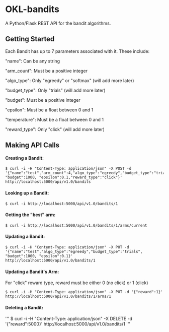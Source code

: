 # OKL-bandits

A Python/Flask REST API for the bandit algorithms.

## Getting Started

Each Bandit has up to 7 parameters associated with it. These include:

"name": Can be any string

"arm_count": Must be a positive integer 

"algo_type": Only "egreedy" or "softmax" (will add more later)

"budget_type": Only "trials" (will add more later)

"budget": Must be a positive integer

"epsilon": Must be a float between 0 and 1

"temperature": Must be a float between 0 and 1

"reward_type": Only "click" (will add more later)


## Making API Calls


#### Creating a Bandit:

```
$ curl -i -H "Content-Type: application/json" -X POST -d '{"name":"test","arm_count":4,"algo_type":"egreedy","budget_type":"trials", "budget":1000, "epsilon":0.1,"reward_type":"click"}' http://localhost:5000/api/v1.0/bandits
```

#### Looking up a Bandit:

```
$ curl -i http://localhost:5000/api/v1.0/bandits/1
```

#### Getting the "best" arm:

```
$ curl -i http://localhost:5000/api/v1.0/bandits/1/arms/current
```

#### Updating a Bandit:

```
$ curl -i -H "Content-Type: application/json" -X PUT -d '{"name":"test","algo_type":"egreedy","budget_type":"trials", "budget":1000, "epsilon":0.1}' http://localhost:5000/api/v1.0/bandits/1
```

#### Updating a Bandit's Arm:

For "click" reward type, reward must be either 0 (no click) or 1 (click)

```
$ curl -i -H "Content-Type: application/json" -X PUT -d '{"reward":1}' http://localhost:5000/api/v1.0/bandits/1/arms/1
```

#### Deleting a Bandit:

'''
$ curl -i -H "Content-Type: application/json" -X DELETE -d '{"reward":5000}' http://localhost:5000/api/v1.0/bandits/1
'''



